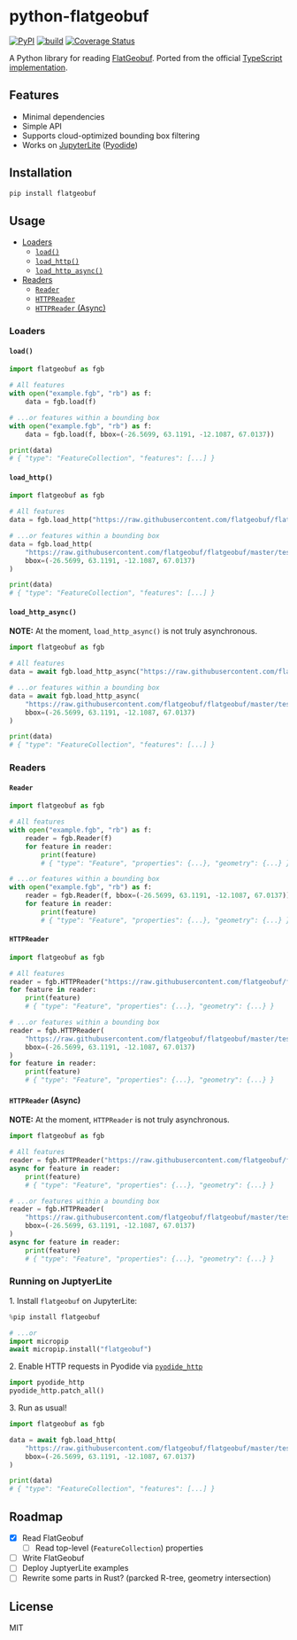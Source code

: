 # python-flatgeobuf

[![PyPI](https://img.shields.io/pypi/v/flatgeobuf.svg)](https://pypi.org/project/flatgeobuf/)
[![build](https://github.com/ozekik/python-flatgeobuf/actions/workflows/ci.yaml/badge.svg)](https://github.com/ozekik/python-flatgeobuf/actions/workflows/ci.yaml)
[![Coverage Status](https://codecov.io/gh/ozekik/python-flatgeobuf/branch/master/graph/badge.svg)](https://codecov.io/gh/ozekik/python-flatgeobuf)

A Python library for reading [FlatGeobuf](https://flatgeobuf.org/).
Ported from the official [TypeScript implementation](https://github.com/flatgeobuf/flatgeobuf/tree/master/src/ts).

## Features

- Minimal dependencies
- Simple API
- Supports cloud-optimized bounding box filtering
- Works on [JupyterLite](https://github.com/jupyterlite/jupyterlite) ([Pyodide](https://pyodide.org/))

## Installation

```bash
pip install flatgeobuf
```

## Usage

- [Loaders](#loaders)
    - [`load()`](#load)
    - [`load_http()`](#load_http)
    - [`load_http_async()`](#load_http_async)
- [Readers](#readers)
    - [`Reader`](#reader)
    - [`HTTPReader`](#httpreader)
    - [`HTTPReader` (Async)](#httpreader-async)

### Loaders

#### `load()`

```python
import flatgeobuf as fgb

# All features
with open("example.fgb", "rb") as f:
    data = fgb.load(f)

# ...or features within a bounding box
with open("example.fgb", "rb") as f:
    data = fgb.load(f, bbox=(-26.5699, 63.1191, -12.1087, 67.0137))

print(data)
# { "type": "FeatureCollection", "features": [...] }
```

#### `load_http()`

```python
import flatgeobuf as fgb

# All features
data = fgb.load_http("https://raw.githubusercontent.com/flatgeobuf/flatgeobuf/master/test/data/countries.fgb")

# ...or features within a bounding box
data = fgb.load_http(
    "https://raw.githubusercontent.com/flatgeobuf/flatgeobuf/master/test/data/countries.fgb",
    bbox=(-26.5699, 63.1191, -12.1087, 67.0137)
)

print(data)
# { "type": "FeatureCollection", "features": [...] }
```

#### `load_http_async()`

**NOTE:** At the moment, `load_http_async()` is not truly asynchronous.

```python
import flatgeobuf as fgb

# All features
data = await fgb.load_http_async("https://raw.githubusercontent.com/flatgeobuf/flatgeobuf/master/test/data/countries.fgb")

# ...or features within a bounding box
data = await fgb.load_http_async(
    "https://raw.githubusercontent.com/flatgeobuf/flatgeobuf/master/test/data/countries.fgb",
    bbox=(-26.5699, 63.1191, -12.1087, 67.0137)
)

print(data)
# { "type": "FeatureCollection", "features": [...] }
```

### Readers

#### `Reader`

```python
import flatgeobuf as fgb

# All features
with open("example.fgb", "rb") as f:
    reader = fgb.Reader(f)
    for feature in reader:
        print(feature)
        # { "type": "Feature", "properties": {...}, "geometry": {...} }

# ...or features within a bounding box
with open("example.fgb", "rb") as f:
    reader = fgb.Reader(f, bbox=(-26.5699, 63.1191, -12.1087, 67.0137))
    for feature in reader:
        print(feature)
        # { "type": "Feature", "properties": {...}, "geometry": {...} }
```

#### `HTTPReader`

```python
import flatgeobuf as fgb

# All features
reader = fgb.HTTPReader("https://raw.githubusercontent.com/flatgeobuf/flatgeobuf/master/test/data/countries.fgb")
for feature in reader:
    print(feature)
    # { "type": "Feature", "properties": {...}, "geometry": {...} }

# ...or features within a bounding box
reader = fgb.HTTPReader(
    "https://raw.githubusercontent.com/flatgeobuf/flatgeobuf/master/test/data/countries.fgb",
    bbox=(-26.5699, 63.1191, -12.1087, 67.0137)
)
for feature in reader:
    print(feature)
    # { "type": "Feature", "properties": {...}, "geometry": {...} }
```

#### `HTTPReader` (Async)

**NOTE:** At the moment, `HTTPReader` is not truly asynchronous.

```python
import flatgeobuf as fgb

# All features
reader = fgb.HTTPReader("https://raw.githubusercontent.com/flatgeobuf/flatgeobuf/master/test/data/countries.fgb")
async for feature in reader:
    print(feature)
    # { "type": "Feature", "properties": {...}, "geometry": {...} }

# ...or features within a bounding box
reader = fgb.HTTPReader(
    "https://raw.githubusercontent.com/flatgeobuf/flatgeobuf/master/test/data/countries.fgb",
    bbox=(-26.5699, 63.1191, -12.1087, 67.0137)
)
async for feature in reader:
    print(feature)
    # { "type": "Feature", "properties": {...}, "geometry": {...} }
```

### Running on JuptyerLite

1\. Install `flatgeobuf` on JupyterLite:

```python
%pip install flatgeobuf

# ...or
import micropip
await micropip.install("flatgeobuf")
```

2\. Enable HTTP requests in Pyodide via [`pyodide_http`](https://github.com/koenvo/pyodide-http)

```python
import pyodide_http
pyodide_http.patch_all()
```

3\. Run as usual!

```python
import flatgeobuf as fgb

data = await fgb.load_http(
    "https://raw.githubusercontent.com/flatgeobuf/flatgeobuf/master/test/data/countries.fgb",
    bbox=(-26.5699, 63.1191, -12.1087, 67.0137)
)

print(data)
# { "type": "FeatureCollection", "features": [...] }
```

## Roadmap

- [x] Read FlatGeobuf
  - [ ] Read top-level (`FeatureCollection`) properties
- [ ] Write FlatGeobuf
- [ ] Deploy JuptyerLite examples
- [ ] Rewrite some parts in Rust? (parcked R-tree, geometry intersection)

## License

MIT
